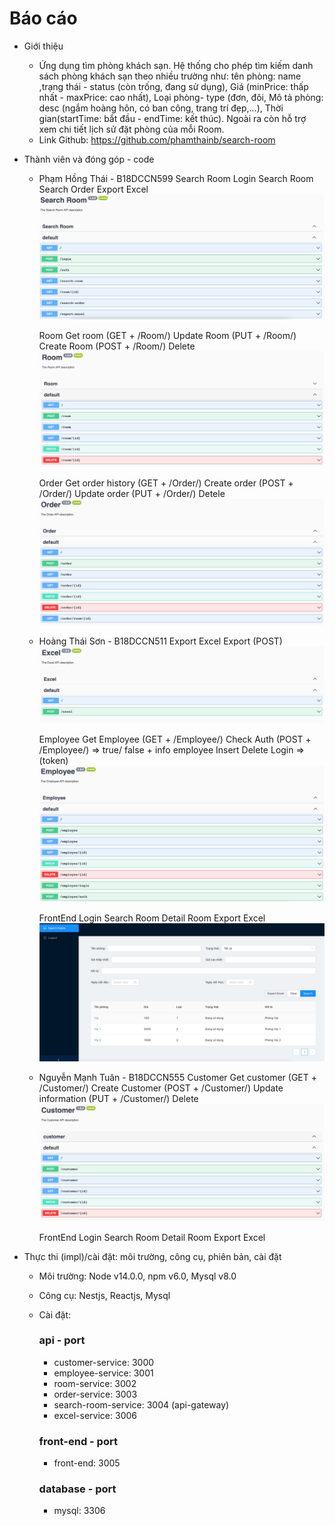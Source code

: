 # Báo cáo
    
- Giới thiệu 
    - Ứng dụng tìm phòng khách sạn. Hệ thống cho phép tìm kiếm danh sách phòng khách sạn theo nhiều trường như: tên phòng: name ,trạng thái - status (còn trống, đang sử dụng), Giá (minPrice: thấp nhất - maxPrice: cao nhất), Loại phòng- type (đơn, đôi, Mô tả phòng: desc (ngắm hoàng hôn, có ban công, trang trí đẹp,...), Thời gian(startTime: bắt đầu - endTime: kết thúc). Ngoài ra còn hỗ trợ xem chi tiết lịch sử đặt phòng của mỗi Room.
    - Link Github: https://github.com/phamthainb/search-room

- Thành viên và đóng góp - code
    - Phạm Hồng Thái - B18DCCN599
        Search Room 
            Login
            Search Room 
            Search Order
            Export Excel
    ![Img](https://github.com/phamthainb/search-room/blob/master/docs/search-room.jpg)
        
        Room
            Get room (GET + /Room/)
            Update Room (PUT + /Room/)
            Create Room (POST + /Room/)
            Delete
    ![Img](https://github.com/phamthainb/search-room/blob/master/docs/room.jpg)

        Order
            Get order history (GET + /Order/)
            Create order (POST + /Order/)
            Update order (PUT + /Order/)
            Detele
    ![Img](https://github.com/phamthainb/search-room/blob/master/docs/order.jpg)

    - Hoàng Thái Sơn - B18DCCN511
        Export Excel
            Export (POST)
    ![Img](https://github.com/phamthainb/search-room/blob/master/docs/excel.jpg)

        Employee 
            Get Employee (GET + /Employee/)
            Check Auth  (POST + /Employee/) => true/ false + info employee
            Insert
            Delete
            Login => (token)
    ![Img](https://github.com/phamthainb/search-room/blob/master/docs/employee.jpg)

        FrontEnd
            Login
            Search Room
            Detail Room
            Export Excel
    ![Img](https://github.com/phamthainb/search-room/blob/master/docs/fe.jpg)

    - Nguyễn Mạnh Tuân - B18DCCN555
        Customer
            Get customer (GET + /Customer/)
            Create Customer  (POST + /Customer/)
            Update information (PUT + /Customer/)
            Delete 
    ![Img](https://github.com/phamthainb/search-room/blob/master/docs/customer.jpg)

        FrontEnd
            Login
            Search Room
            Detail Room
            Export Excel

- Thực thi (impl)/cài đặt: môi trường, công cụ, phiên bản, cài đặt
    - Môi trường: Node v14.0.0, npm v6.0, Mysql v8.0
    - Công cụ: Nestjs, Reactjs, Mysql
    - Cài đặt:

        ### api - port
        - customer-service: 3000
        - employee-service: 3001
        - room-service: 3002
        - order-service: 3003
        - search-room-service: 3004 (api-gateway)
        - excel-service: 3006

        ### front-end - port
        - front-end: 3005

        ### database - port
        - mysql: 3306

